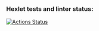### Hexlet tests and linter status:
[![Actions Status](https://github.com/ha1duk/frontend-project-44/actions/workflows/hexlet-check.yml/badge.svg)](https://github.com/ha1duk/frontend-project-44/actions)